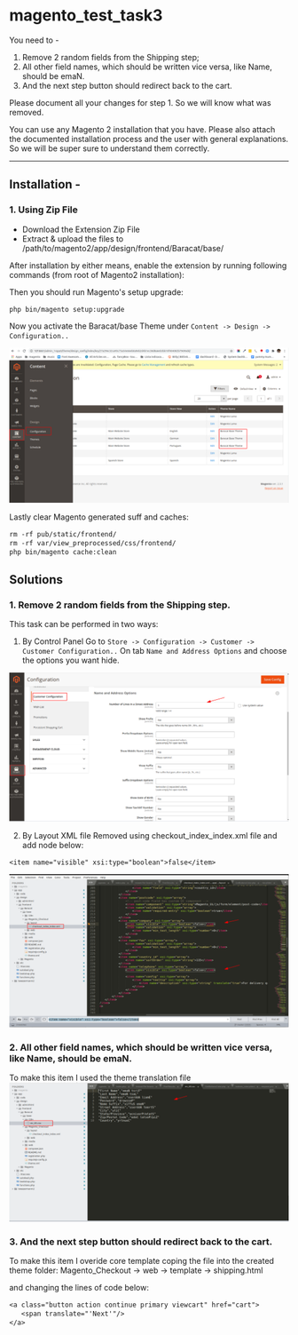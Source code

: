 # magento_test_task3
You need to -
1. Remove 2 random fields from the Shipping step;
2. All other field names, which should be written vice versa, like Name, should be emaN.
3. And the next step button should redirect back to the cart.

Please document all your changes for step 1. So we will know what was removed.

You can use any Magento 2 installation that you have.
Please also attach the documented installation process and the user with general explanations.
So we will be super sure to understand them correctly.

------------

Installation - 
------------

### 1. Using Zip File

* Download the Extension Zip File
* Extract & upload the files to /path/to/magento2/app/design/frontend/Baracat/base/

After installation by either means, enable the extension by running following commands (from root of Magento2 installation):

Then you should run Magento's setup upgrade:
```
php bin/magento setup:upgrade
```
Now you activate the Baracat/base Theme under `Content -> Design -> Configuration..`

![alt text](https://raw.githubusercontent.com/baracatuemura/magento_test_task3/master/_info/image1.png)

Lastly clear Magento generated suff and caches:
```
rm -rf pub/static/frontend/
rm -rf var/view_preprocessed/css/frontend/
php bin/magento cache:clean
```

Solutions
------------

### 1. Remove 2 random fields from the Shipping step.

This task can be performed in two ways:

1. By Control Panel
 Go to `Store -> Configuration -> Customer -> Customer Configuration..`
 On tab `Name and Address Options` and choose the options you want hide.

![alt text](https://raw.githubusercontent.com/baracatuemura/magento_test_task3/master/_info/image4.png)


2. By Layout XML file
 Removed using checkout_index_index.xml file and add node below:

 ```
<item name="visible" xsi:type="boolean">false</item>
 ```
![alt text](https://raw.githubusercontent.com/baracatuemura/magento_test_task3/master/_info/image2.png)

### 2. All other field names, which should be written vice versa, like Name, should be emaN.
 To make this item I used the theme translation file
![alt text](https://raw.githubusercontent.com/baracatuemura/magento_test_task3/master/_info/image3.png)


### 3. And the next step button should redirect back to the cart.
To make this item I overide core template coping the file into the created theme folder:
	Magento_Checkout -> web -> template -> shipping.html

and changing the lines of code below:

 ```
<a class="button action continue primary viewcart" href="cart">
    <span translate="'Next'"/>
</a>
 ```

